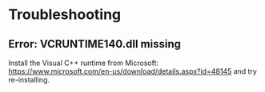 # Troubleshooting
## Error: VCRUNTIME140.dll missing
Install the Visual C++ runtime from Microsoft: https://www.microsoft.com/en-us/download/details.aspx?id=48145 and try re-installing.